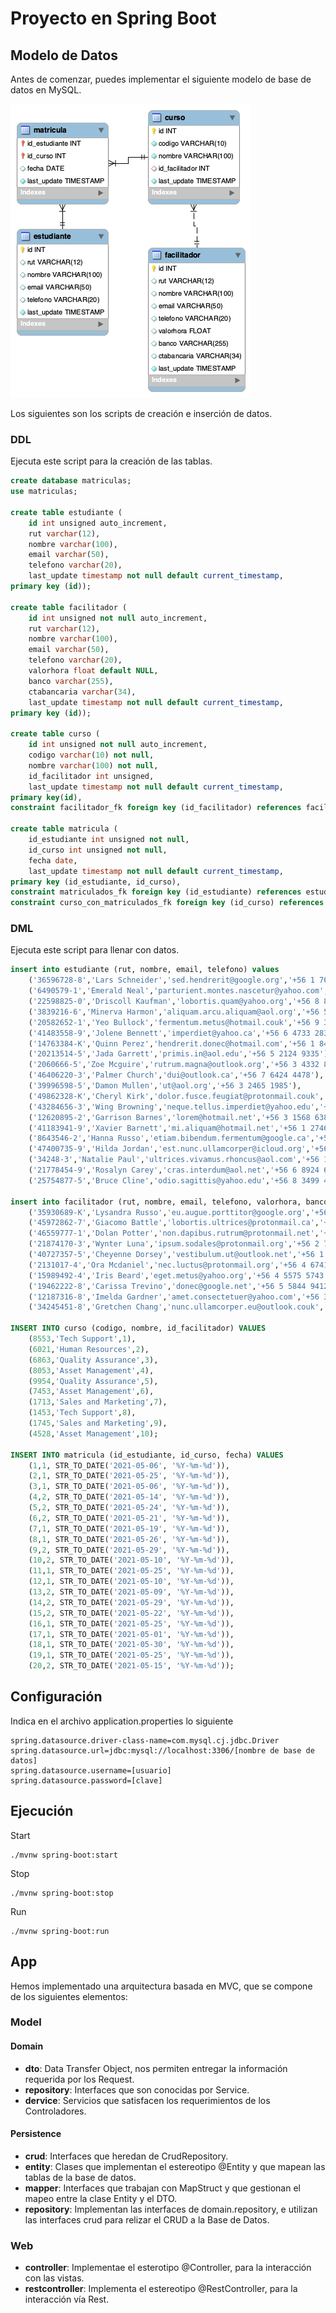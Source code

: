 # Proyecto en Spring Boot

## Modelo de Datos
Antes de comenzar, puedes implementar el siguiente modelo de base de datos en MySQL.

![](/img/modelomatriculas.png "Modelo de Datos")

Los siguientes son los scripts de creación e inserción de datos.

### DDL
Ejecuta este script para la creación de las tablas.
```sql
create database matriculas;
use matriculas;

create table estudiante (
    id int unsigned auto_increment,
    rut varchar(12),
    nombre varchar(100),
    email varchar(50),
    telefono varchar(20),
    last_update timestamp not null default current_timestamp,
primary key (id));

create table facilitador (
    id int unsigned not null auto_increment,
    rut varchar(12),    
    nombre varchar(100),    
    email varchar(50),    
    telefono varchar(20),    
    valorhora float default NULL,    
    banco varchar(255),    
    ctabancaria varchar(34),    
    last_update timestamp not null default current_timestamp,    
primary key (id));

create table curso (
    id int unsigned not null auto_increment,
    codigo varchar(10) not null,    
    nombre varchar(100) not null,    
    id_facilitador int unsigned,    
    last_update timestamp not null default current_timestamp,    
primary key(id),   
constraint facilitador_fk foreign key (id_facilitador) references facilitador(id) on delete restrict);

create table matricula (
    id_estudiante int unsigned not null,
    id_curso int unsigned not null,
    fecha date,
    last_update timestamp not null default current_timestamp,    
primary key (id_estudiante, id_curso),    
constraint matriculados_fk foreign key (id_estudiante) references estudiante(id) on delete restrict,    
constraint curso_con_matriculados_fk foreign key (id_curso) references curso(id) on delete restrict);
```
### DML
Ejecuta este script para llenar con datos.
```sql
insert into estudiante (rut, nombre, email, telefono) values 
    ('36596728-8','Lars Schneider','sed.hendrerit@google.org','+56 1 7623 5725'),  
    ('6490579-1','Emerald Neal','parturient.montes.nascetur@yahoo.com','+56 6 8693 3591'),  
    ('22598825-0','Driscoll Kaufman','lobortis.quam@yahoo.org','+56 8 8859 6556'),  
    ('3839216-6','Minerva Harmon','aliquam.arcu.aliquam@aol.org','+56 5 6764 6329'),  
    ('20582652-1','Yeo Bullock','fermentum.metus@hotmail.couk','+56 9 3616 2762'),  
    ('41483558-9','Jolene Bennett','imperdiet@yahoo.ca','+56 6 4733 2833'),  
    ('14763384-K','Quinn Perez','hendrerit.donec@hotmail.com','+56 1 8423 6656'),  
    ('20213514-5','Jada Garrett','primis.in@aol.edu','+56 5 2124 9335'),  
    ('2060666-5','Zoe Mcguire','rutrum.magna@outlook.org','+56 3 4332 8474'),  
    ('46406220-3','Palmer Church','dui@outlook.ca','+56 7 6424 4478'),  
    ('39996598-5','Damon Mullen','ut@aol.org','+56 3 2465 1985'),  
    ('49862328-K','Cheryl Kirk','dolor.fusce.feugiat@protonmail.couk','+56 2 3734 5529'), 
    ('43284656-3','Wing Browning','neque.tellus.imperdiet@yahoo.edu','+56 8 6337 7348'),  
    ('12620895-2','Garrison Barnes','lorem@hotmail.net','+56 3 1568 6384'),  
    ('41183941-9','Xavier Barnett','mi.aliquam@hotmail.net','+56 1 2746 4825'),  
    ('8643546-2','Hanna Russo','etiam.bibendum.fermentum@google.ca','+56 5 7487 3765'), 
    ('47400735-9','Hilda Jordan','est.nunc.ullamcorper@icloud.org','+56 6 6371 1876'),  
    ('34248-3','Natalie Paul','ultrices.vivamus.rhoncus@aol.com','+56 1 2923 6528'),  
    ('21778454-9','Rosalyn Carey','cras.interdum@aol.net','+56 6 8924 6597'),  
    ('25754877-5','Bruce Cline','odio.sagittis@yahoo.edu','+56 8 3499 4977');

insert into facilitador (rut, nombre, email, telefono, valorhora, banco, ctabancaria) values
    ('35930689-K','Lysandra Russo','eu.augue.porttitor@google.org','+56 2 2332 2686', 41.03,'Et Magna Praesent Inc.','ES8936232360318702725231'),  
    ('45972862-7','Giacomo Battle','lobortis.ultrices@protonmail.ca','+56 3 7491 2588', 28.12,'Donec Tincidunt Corporation','GL3908838962031128'),  
    ('46559777-1','Dolan Potter','non.dapibus.rutrum@protonmail.net','+56 3 5532 4294', 94.24,'Maecenas Libero Foundation','BG82XGSR17991586542355'),  
    ('21874170-3','Wynter Luna','ipsum.sodales@protonmail.org','+56 2 7472 2444', 70.33,'Elementum At Institute','SK2161840162640586711280'),  
    ('40727357-5','Cheyenne Dorsey','vestibulum.ut@outlook.net','+56 1 4672 6694', 77.21,'Sollicitudin Commodo Ipsum Company','DO26234865975122724417837163'),  
    ('2131017-4','Ora Mcdaniel','nec.luctus@protonmail.org','+56 4 6741 9512', 81.12,'Fusce Dolor Quam Incorporated','FI0604269745520626'),  
    ('15989492-4','Iris Beard','eget.metus@yahoo.org','+56 4 5575 5743', 60.13,'Vitae Limited','MR4632875136714720710161125'),  
    ('19462222-8','Carissa Trevino','donec@google.net','+56 5 5844 9412', 67.74,'Laoreet Ipsum Foundation','SI92137312556177276'), 
    ('12187316-8','Imelda Gardner','amet.consectetuer@yahoo.com','+56 3 8235 6689', 40.91,'Quisque Limited','CR5897824843014557287'),  
    ('34245451-8','Gretchen Chang','nunc.ullamcorper.eu@outlook.couk','+56 4 4688 5166', 4.58,'Cras LLC','LV63UKUJ7284825183662');

INSERT INTO curso (codigo, nombre, id_facilitador) VALUES  
    (8553,'Tech Support',1),  
    (6021,'Human Resources',2),  
    (6863,'Quality Assurance',3),  
    (8053,'Asset Management',4),  
    (9954,'Quality Assurance',5),  
    (7453,'Asset Management',6), 
    (1713,'Sales and Marketing',7),  
    (1453,'Tech Support',8),  
    (1745,'Sales and Marketing',9),  
    (4528,'Asset Management',10);

INSERT INTO matricula (id_estudiante, id_curso, fecha) VALUES
    (1,1, STR_TO_DATE('2021-05-06', '%Y-%m-%d')),  
    (2,1, STR_TO_DATE('2021-05-25', '%Y-%m-%d')),  
    (3,1, STR_TO_DATE('2021-05-06', '%Y-%m-%d')),  
    (4,2, STR_TO_DATE('2021-05-14', '%Y-%m-%d')),  
    (5,2, STR_TO_DATE('2021-05-24', '%Y-%m-%d')),  
    (6,2, STR_TO_DATE('2021-05-21', '%Y-%m-%d')),  
    (7,1, STR_TO_DATE('2021-05-19', '%Y-%m-%d')),  
    (8,1, STR_TO_DATE('2021-05-26', '%Y-%m-%d')),  
    (9,2, STR_TO_DATE('2021-05-29', '%Y-%m-%d')),  
    (10,2, STR_TO_DATE('2021-05-10', '%Y-%m-%d')),  
    (11,1, STR_TO_DATE('2021-05-25', '%Y-%m-%d')),  
    (12,1, STR_TO_DATE('2021-05-10', '%Y-%m-%d')),  
    (13,2, STR_TO_DATE('2021-05-09', '%Y-%m-%d')),  
    (14,2, STR_TO_DATE('2021-05-29', '%Y-%m-%d')),  
    (15,2, STR_TO_DATE('2021-05-22', '%Y-%m-%d')),  
    (16,1, STR_TO_DATE('2021-05-25', '%Y-%m-%d')),  
    (17,1, STR_TO_DATE('2021-05-01', '%Y-%m-%d')),  
    (18,1, STR_TO_DATE('2021-05-30', '%Y-%m-%d')),  
    (19,1, STR_TO_DATE('2021-05-25', '%Y-%m-%d')), 
    (20,2, STR_TO_DATE('2021-05-15', '%Y-%m-%d'));
```

## Configuración
Indica en el archivo application.properties lo siguiente

```properties
spring.datasource.driver-class-name=com.mysql.cj.jdbc.Driver
spring.datasource.url=jdbc:mysql://localhost:3306/[nombre de base de datos]
spring.datasource.username=[usuario]
spring.datasource.password=[clave]
```

## Ejecución

Start

```shell
./mvnw spring-boot:start
```

Stop

```shell
./mvnw spring-boot:stop
```
 Run

```shell
./mvnw spring-boot:run
```
## App
Hemos implementado una arquitectura basada en MVC, que se compone de los siguientes elementos:
### Model
#### Domain
- **dto**: Data Transfer Object, nos permiten entregar la información requerida por los Request.
- **repository**: Interfaces que son conocidas por Service.
- **dervice**: Servicios que satisfacen los requerimientos de los Controladores.
#### Persistence
- **crud**: Interfaces que heredan de CrudRepository.
- **entity**: Clases que implementan el estereotipo @Entity y que mapean las tablas de la base de datos.
- **mapper**: Interfaces que trabajan con MapStruct y que gestionan el mapeo entre la clase Entity y el DTO. 
- **repository**: Implementan las interfaces de domain.repository, e utilizan las interfaces crud para relizar el CRUD a la Base de Datos.  
### Web
- **controller**: Implementae el esterotipo @Controller, para la interacción con las vistas. 
- **restcontroller**: Implementa el estereotipo @RestController, para la interacción vía Rest.
